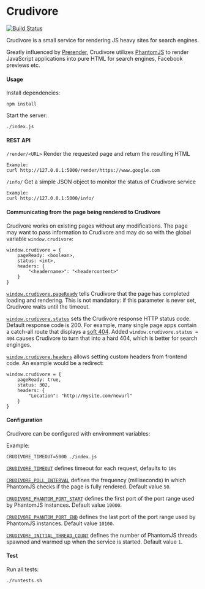 Crudivore
=========

[![Build Status](https://travis-ci.org/Vokkim/crudivore.svg?branch=master)](https://travis-ci.org/Vokkim/crudivore)

Crudivore is a small service for rendering JS heavy sites for search engines.

Greatly influenced by [Prerender](https://github.com/prerender/prerender), Crudivore utilizes [PhantomJS](phantomjs.org) to render JavaScript applications into pure HTML for search engines, Facebook previews etc.


#### Usage

Install dependencies:

    npm install

Start the server:

    ./index.js

#### REST API

`/render/<URL>` Render the requested page and return the resulting HTML

    Example:
    curl http://127.0.0.1:5000/render/https://www.google.com

`/info/` Get a simple JSON object to monitor the status of Crudivore service

    Example:
    curl http://127.0.0.1:5000/info/

#### Communicating from the page being rendered to Crudivore

Crudivore works on existing pages without any modifications. The page may want to pass information to Crudivore and may do so with the global variable `window.crudivore`:

    window.crudivore = {
        pageReady: <boolean>,
        status: <int>,
        headers: {
            "<headername>": "<headercontent>"
        }
    }

<a name="crudivore-pageReady"></a>
[`window.crudivore.pageReady`](#crudivore-pageReady)
tells Crudivore that the page has completed loading and rendering. This is not mandatory: if this parameter is never set, Crudivore waits until the timeout.

<a name="crudivore-status"></a>
[`window.crudivore.status`](#crudivore-status)
sets the Crudivore response HTTP status code. Default response code is 200. For example, many single page apps contain a catch-all route that displays a [soft 404](http://en.wikipedia.org/wiki/HTTP_404#Soft_404). Added `window.crudivore.status = 404` causes Crudivore to turn that into a hard 404, which is better for search enginges.

<a name="crudivore-headers"></a>
[`window.crudivore.headers`](#crudivore-headers)
allows setting custom headers from frontend code. An example would be a redirect:

    window.crudivore = {
        pageReady: true,
        status: 302,
        headers: {
            "Location": "http://mysite.com/newurl"
        }
    }

#### Configuration
Crudivore can be configured with environment variables:

Example:

    CRUDIVORE_TIMEOUT=5000 ./index.js

<a name="crudivore_timeout"></a>
[`CRUDIVORE_TIMEOUT`](#crudivore_timeout) 
defines timeout for each request, defaults to `10s`

<a name="crudivore_poll_interval"></a>
[`CRUDIVORE_POLL_INTERVAL`](#crudivore_poll_interval) 
defines the frequency (milliseconds) in which PhantomJS checks if the page is fully rendered. Default value `50`.

<a name="crudivore_phantom_port_start"></a>
[`CRUDIVORE_PHANTOM_PORT_START`](#crudivore_phantom_port_start) 
defines the first port of the port range used by PhantomJS instances. Default value `10000`.

<a name="crudivore_phantom_port_end"></a>
[`CRUDIVORE_PHANTOM_PORT_END`](#crudivore_phantom_port_end) 
defines the last port of the port range used by PhantomJS instances. Default value `10100`.

<a name="crudivore_initial_thread_count"></a>
[`CRUDIVORE_INITIAL_THREAD_COUNT`](#crudivore_initial_thread_count) 
defines the number of PhantomJS threads spawned and warmed up when the service is started. Default value `1`.


#### Test

Run all tests:

    ./runtests.sh
